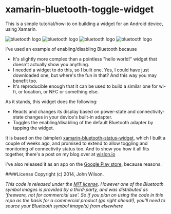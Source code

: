 xamarin-bluetooth-toggle-widget
===============================

This is a simple tutorial/how-to on building a widget for an Android device, using Xamarin. 

![bluetooth logo](https://github.com/wislon/xamarin-bluetooth-toggle-widget/blob/master/src/BluetoothToggleWidget/Resources/drawable-xhdpi/bluetooth_on.png)
![bluetooth logo](https://github.com/wislon/xamarin-bluetooth-toggle-widget/blob/master/src/BluetoothToggleWidget/Resources/drawable-xhdpi/bluetooth_connecting.png)
![bluetooth logo](https://github.com/wislon/xamarin-bluetooth-toggle-widget/blob/master/src/BluetoothToggleWidget/Resources/drawable-xhdpi/bluetooth_connected.png)
![bluetooth logo](https://github.com/wislon/xamarin-bluetooth-toggle-widget/blob/master/src/BluetoothToggleWidget/Resources/drawable-xhdpi/bluetooth_off.png)

I've used an example of enabling/disabling Bluetooth because 
* It's slightly more complex than a pointless "hello world!" widget that doesn't actually show you anything.
* I needed a widget to do this, so I built one. Yes, I could have just downloaded one, but where's the fun in that? And this way you may benefit too.
* It's reproducible enough that it can be used to build a similar one for wi-fi, or location, or NFC or something else.

As it stands, this widget does the following:

* Reacts and changes its display based on power-state and connectivity-state changes in your device's built-in adapter.
* Toggles the enabling/disabling of the default Bluetooth adapter by tapping the widget.

It is based on the (simpler) [xamarin-bluetooth-status-widget](https://github.com/wislon/xamarin-bluetooth-status-widget), which I built a couple of weeks ago, and promised to extend to allow toggling and monitoring of connectivity status too. And to show you how it all fits together, there's a post on my blog over at [wislon.io](http://wislon.io/posts/2014/08/23/make-a-xamarin-android-widget-to-enable-disable-bluetooth)

I've also released it as an app on the [Google Play store](https://play.google.com/store/apps/details?id=io.wislon.BluetoothToggleWidget), because reasons.

####License
Copyright (c) 2014, John Wilson.

_This code is released under the [MIT license](LICENSE). However one of the Bluetooth symbol images is provided by a third-party, and was distributed as 'freeware, not for commercial use'. So if you plan on using the code in this repo as the basis for a commercial product (go right ahead!), you'll need to source your Bluetooth symbol image(s) from elsewhere_
